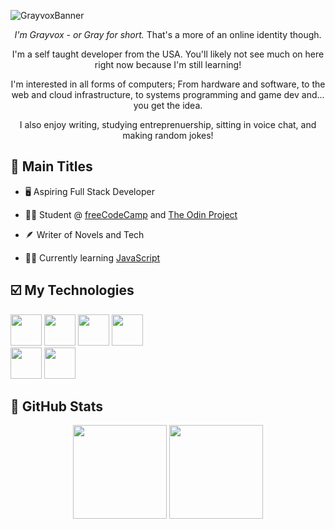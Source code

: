 ![GrayvoxBanner](https://github.com/Grayvox/Grayvox/assets/144566632/12444032-824b-4fe6-b16a-f04a1776e7dd)

<div id="bio">
  <p align="center"><em>I'm Grayvox - or Gray for short.</em> That's a more of an online identity though.</p>
  <p align="center">I'm a self taught developer from the USA. You'll likely not see much on here right now because I'm still learning!</p>
  <p align="center">I'm interested in all forms of computers; From hardware and software, to the web and cloud infrastructure, to systems programming and game dev and... you get the idea.</p>
  <p align="center">I also enjoy writing, studying entreprenuership, sitting in voice chat, and making random jokes!</p>
</div>

## 📌 Main Titles

- 🖥️ Aspiring Full Stack Developer

- 👨‍🎓 Student @ [freeCodeCamp](https://www.freecodecamp.org/) and [The Odin Project](https://www.theodinproject.com)

- 🪶 Writer of Novels and Tech

- 🐱‍💻 Currently learning [JavaScript](https://javascript.info/)

## ☑️ My Technologies

<div id="my-technologies">
  <div id="languages">
    <img height="50" width="auto" src="https://cdn.jsdelivr.net/gh/devicons/devicon/icons/html5/html5-plain.svg" />
    <img height="50" width="auto" src="https://cdn.jsdelivr.net/gh/devicons/devicon/icons/css3/css3-plain.svg" />
    <img height="50" width="auto" src="https://cdn.jsdelivr.net/gh/devicons/devicon/icons/javascript/javascript-original.svg" />
    <img height="50" width="auto" src="https://cdn.jsdelivr.net/gh/devicons/devicon/icons/java/java-original.svg" />
  </div>

  <div class="front-end-frameworks">
    
  </div>
  
  <div class="back-end-frameworks">
    <img height="50" width="auto" src="https://cdn.jsdelivr.net/gh/devicons/devicon/icons/discordjs/discordjs-plain.svg" />
    <img height="50" width="auto" src="https://cdn.jsdelivr.net/gh/devicons/devicon/icons/nodejs/nodejs-original.svg" />
  </div>
</div>

## 🎲 GitHub Stats

<div align="center">
  <img height="150" width="auto" src="https://github-readme-stats.vercel.app/api?username=Grayvox&theme=algolia&show_icons=true&hide_border=true&count_private=true">
  <img height="150" width="auto" src="https://github-readme-stats.vercel.app/api/top-langs/?username=Grayvox&theme=algolia&show_icons=true&hide_border=true&layout=compact">
</div>


